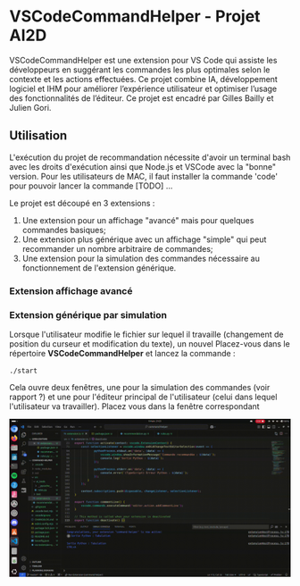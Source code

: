 # VSCodeCommandHelper - Projet AI2D

VSCodeCommandHelper est une extension pour VS Code qui assiste les développeurs en suggérant les commandes les plus optimales selon le contexte et les actions effectuées. Ce projet combine IA, développement logiciel et IHM pour améliorer l’expérience utilisateur et optimiser l’usage des fonctionnalités de l’éditeur.
Ce projet est encadré par Gilles Bailly et Julien Gori.

## Utilisation

L'exécution du projet de recommandation nécessite d'avoir un terminal bash avec les droits d'exécution ainsi que Node.js et VSCode avec la "bonne" version. Pour les utilisateurs de MAC, il faut installer la commande 'code' pour pouvoir lancer la commande [TODO] ...

Le projet est découpé en 3 extensions :

1. Une extension pour un affichage "avancé" mais pour quelques commandes basiques;
2. Une extension plus générique avec un affichage "simple" qui peut recommander un nombre arbitraire de commandes;
3. Une extension pour la simulation des commandes nécessaire au fonctionnement de l'extension générique.

### Extension affichage avancé

### Extension générique par simulation

Lorsque l'utilisateur modifie le fichier sur lequel il travaille (changement de position du curseur et modification du texte), un nouvel
Placez-vous dans le répertoire __VSCodeCommandHelper__ et lancez la commande :

    ./start
    
Cela ouvre deux fenêtres, une pour la simulation des commandes (voir rapport ?) et une pour l'éditeur principal de l'utilisateur (celui dans lequel l'utilisateur va travailler). Placez vous dans la fenêtre correspondant

![Vidéo Démo](./media/video1.gif)
